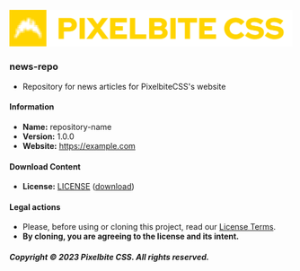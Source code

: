 ![image](https://raw.githubusercontent.com/Pixelbite-CSS/.github/main/banner-yellow.png)

### news-repo
 - Repository for news articles for PixelbiteCSS's website

#### Information
 - **Name:** repository-name
 - **Version:** 1.0.0
 - **Website:** https://example.com

#### Download Content
 - **License:** [LICENSE](https://github.com/Pixelbite-CSS/template/blob/main/LICENSE) ([download](https://raw.githubusercontent.com/Pixelbite-CSS/news-repo/main/LICENSE))

#### Legal actions
 - Please, before using or cloning this project, read our [License Terms](https://github.com/Pixelbite-CSS/template/blob/main/LICENSE).
 - **By cloning, you are agreeing to the license and its intent.**

##### Copyright © 2023 Pixelbite CSS. All rights reserved.
